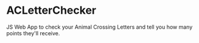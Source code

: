 # ACLetterChecker
JS Web App to check your Animal Crossing Letters and tell you how many points they'll receive.
